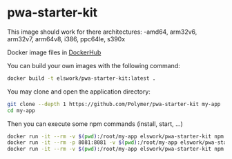 # pwa-starter-kit

This image should work for there architectures:
 -amd64, arm32v6, arm32v7, arm64v8, i386, ppc64le, s390x

Docker image files in [DockerHub](https://hub.docker.com/r/elswork/pwa-starter-kit/)

You can build your own images with the following command:

```sh
docker build -t elswork/pwa-starter-kit:latest .
```

You may clone and open the application directory:

```sh
git clone --depth 1 https://github.com/Polymer/pwa-starter-kit my-app
cd my-app
```

Then you can execute some npm commands (install, start, ...)

```sh
docker run -it --rm -v $(pwd):/root/my-app elswork/pwa-starter-kit npm install
docker run -it --rm -p 8081:8081 -v $(pwd):/root/my-app elswork/pwa-starter-kit npm start -- --hostname 0.0.0.0 --port 8081
docker run -it --rm -v $(pwd):/root/my-app elswork/pwa-starter-kit npm run build:static
```

